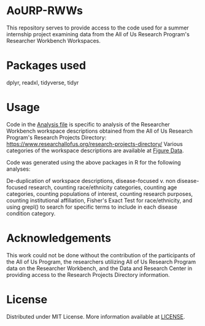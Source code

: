 # AoURP-RWWs
This repository serves to provide access to the code used for a summer internship project 
examining data from the All of Us Research Program's Researcher Workbench Workspaces.

# Packages used
dplyr, readxl, tidyverse, tidyr

# Usage
Code in the [Analysis file](https://github.com/rkerawala/AoURP-RWWs/blob/main/aourp_analysis.R) is specific to analysis of the Researcher Workbench workspace descriptions obtained from the All of Us Research Program's Research Projects Directory: https://www.researchallofus.org/research-projects-directory/
Various categories of the workspace descriptions are available at [Figure Data](https://github.com/rkerawala/AoURP-RWWs/blob/main/aourp_figure_data.xlsx).


Code was generated using the above packages in R for the following analyses:

De-duplication of workspace descriptions, disease-focused v. non disease-focused research, counting race/ethnicity categories, counting age categories, counting populations of interest, counting research purposes, counting institutional affiliation, Fisher's Exact Test for race/ethnicity, and using grepl() to search for specific terms to include in each disease condition category.

# Acknowledgements
This work could not be done without the contribution of the participants of the All of Us Program, the researchers utilizing All of Us
Research Program data on the Researcher Workbench, and the Data and Research Center in providing access to the Research Projects Directory information.

# License
Distributed under MIT License. More information available at [LICENSE](https://github.com/rkerawala/AoURP-RWWs/blob/main/LICENSE). 
